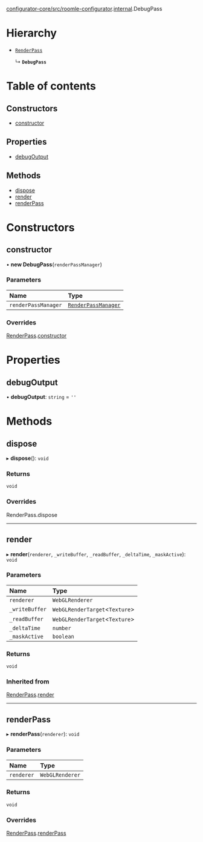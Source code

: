 [configurator-core/src/roomle-configurator](../modules/configurator_core_src_roomle_configurator.md).[internal](../modules/configurator_core_src_roomle_configurator._internal_.md).DebugPass

# Hierarchy

- [`RenderPass`](configurator_core_src_roomle_configurator._internal_.RenderPass.md)

  ↳ **`DebugPass`**

# Table of contents

## Constructors

- [constructor](configurator_core_src_roomle_configurator._internal_.DebugPass.md#constructor)

## Properties

- [debugOutput](configurator_core_src_roomle_configurator._internal_.DebugPass.md#debugoutput)

## Methods

- [dispose](configurator_core_src_roomle_configurator._internal_.DebugPass.md#dispose)
- [render](configurator_core_src_roomle_configurator._internal_.DebugPass.md#render)
- [renderPass](configurator_core_src_roomle_configurator._internal_.DebugPass.md#renderpass)

# Constructors

## constructor

• **new DebugPass**(`renderPassManager`)

### Parameters

| Name | Type |
| :------ | :------ |
| `renderPassManager` | [`RenderPassManager`](configurator_core_src_roomle_configurator._internal_.RenderPassManager.md) |

### Overrides

[RenderPass](configurator_core_src_roomle_configurator._internal_.RenderPass.md).[constructor](configurator_core_src_roomle_configurator._internal_.RenderPass.md#constructor)

# Properties

## debugOutput

• **debugOutput**: `string` = `''`

# Methods

## dispose

▸ **dispose**(): `void`

### Returns

`void`

### Overrides

RenderPass.dispose

___

## render

▸ **render**(`renderer`, `_writeBuffer`, `_readBuffer`, `_deltaTime`, `_maskActive`): `void`

### Parameters

| Name | Type |
| :------ | :------ |
| `renderer` | `WebGLRenderer` |
| `_writeBuffer` | `WebGLRenderTarget`<`Texture`\> |
| `_readBuffer` | `WebGLRenderTarget`<`Texture`\> |
| `_deltaTime` | `number` |
| `_maskActive` | `boolean` |

### Returns

`void`

### Inherited from

[RenderPass](configurator_core_src_roomle_configurator._internal_.RenderPass.md).[render](configurator_core_src_roomle_configurator._internal_.RenderPass.md#render)

___

## renderPass

▸ **renderPass**(`renderer`): `void`

### Parameters

| Name | Type |
| :------ | :------ |
| `renderer` | `WebGLRenderer` |

### Returns

`void`

### Overrides

[RenderPass](configurator_core_src_roomle_configurator._internal_.RenderPass.md).[renderPass](configurator_core_src_roomle_configurator._internal_.RenderPass.md#renderpass)
